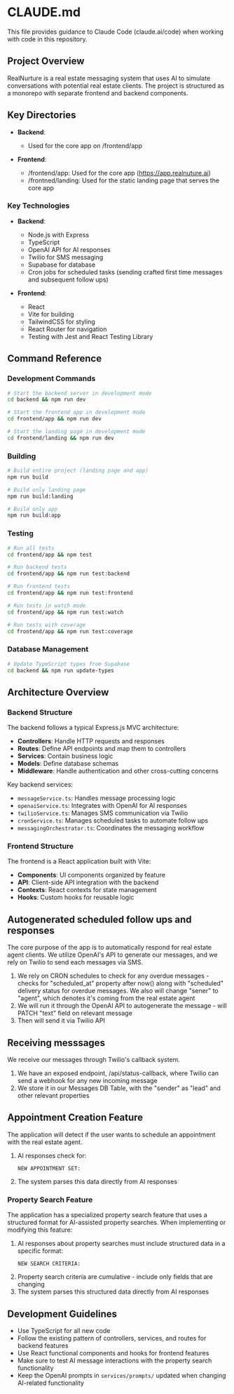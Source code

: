 # CLAUDE.md

This file provides guidance to Claude Code (claude.ai/code) when working with code in this repository.

## Project Overview

RealNurture is a real estate messaging system that uses AI to simulate conversations with potential real estate clients. The project is structured as a monorepo with separate frontend and backend components.

## Key Directories

- **Backend**:

  - Used for the core app on /frontend/app

- **Frontend**:
  - /frontend/app: Used for the core app (https://app.realnuture.ai)
  - /frontned/landing: Used for the static landing page that serves the core app

### Key Technologies

- **Backend**:

  - Node.js with Express
  - TypeScript
  - OpenAI API for AI responses
  - Twilio for SMS messaging
  - Supabase for database
  - Cron jobs for scheduled tasks (sending crafted first time messages and subsequent follow ups)

- **Frontend**:
  - React
  - Vite for building
  - TailwindCSS for styling
  - React Router for navigation
  - Testing with Jest and React Testing Library

## Command Reference

### Development Commands

```bash
# Start the backend server in development mode
cd backend && npm run dev

# Start the frontend app in development mode
cd frontend/app && npm run dev

# Start the landing page in development mode
cd frontend/landing && npm run dev
```

### Building

```bash
# Build entire project (landing page and app)
npm run build

# Build only landing page
npm run build:landing

# Build only app
npm run build:app
```

### Testing

```bash
# Run all tests
cd frontend/app && npm test

# Run backend tests
cd frontend/app && npm run test:backend

# Run frontend tests
cd frontend/app && npm run test:frontend

# Run tests in watch mode
cd frontend/app && npm run test:watch

# Run tests with coverage
cd frontend/app && npm run test:coverage
```

### Database Management

```bash
# Update TypeScript types from Supabase
cd backend && npm run update-types
```

## Architecture Overview

### Backend Structure

The backend follows a typical Express.js MVC architecture:

- **Controllers**: Handle HTTP requests and responses
- **Routes**: Define API endpoints and map them to controllers
- **Services**: Contain business logic
- **Models**: Define database schemas
- **Middleware**: Handle authentication and other cross-cutting concerns

Key backend services:

- `messageService.ts`: Handles message processing logic
- `openaiService.ts`: Integrates with OpenAI for AI responses
- `twilioService.ts`: Manages SMS communication via Twilio
- `cronService.ts`: Manages scheduled tasks to automate follow ups
- `messagingOrchestrator.ts`: Coordinates the messaging workflow

### Frontend Structure

The frontend is a React application built with Vite:

- **Components**: UI components organized by feature
- **API**: Client-side API integration with the backend
- **Contexts**: React contexts for state management
- **Hooks**: Custom hooks for reusable logic

## Autogenerated scheduled follow ups and responses

The core purpose of the app is to automatically respond for real estate agent clients. We utilize OpenAI's API to generate our messages, and we rely on Twilio to send each messages via SMS.

1. We rely on CRON schedules to check for any overdue messages - checks for "scheduled_at" property after now() along with "scheduled" delivery status for overdue messages. We also will change "sener" to "agent", which denotes it's coming from the real estate agent
2. We will run it through the OpenAI API to autogenerate the message - will PATCH "text" field on relevant message
3. Then will send it via Twilio API

## Receiving messsages

We receive our messages through Twilio's callback system.

1. We have an exposed endpoint, /api/status-callback, where Twilio can send a webhook for any new incoming message
2. We store it in our Messages DB Table, with the "sender" as "lead" and other relevant properties

## Appointment Creation Feature

The application will detect if the user wants to schedule an appointment with the real estate agent.

1. AI responses check for:
   ```
   NEW APPOINTMENT SET:
   ```
2. The system parses this data directly from AI responses

### Property Search Feature

The application has a specialized property search feature that uses a structured format for AI-assisted property searches. When implementing or modifying this feature:

1. AI responses about property searches must include structured data in a specific format:
   ```
   NEW SEARCH CRITERIA:
   ```
2. Property search criteria are cumulative - include only fields that are changing
3. The system parses this structured data directly from AI responses

## Development Guidelines

- Use TypeScript for all new code
- Follow the existing pattern of controllers, services, and routes for backend features
- Use React functional components and hooks for frontend features
- Make sure to test AI message interactions with the property search functionality
- Keep the OpenAI prompts in `services/prompts/` updated when changing AI-related functionality
